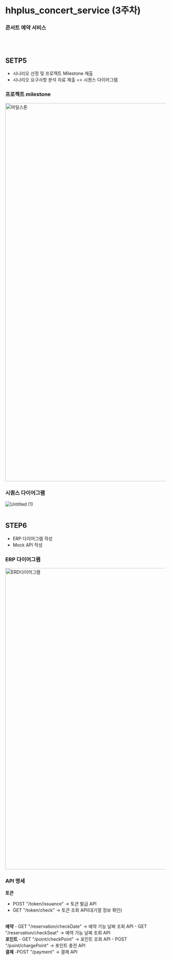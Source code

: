 # hhplus_concert_service (3주차)
### 콘서트 예약 서비스

<br><br>
## SETP5 
- 시나리오 선정  및 프로젝트 Milestone 제출
- 시나리오 요구사항 분석 자료 제출 => 시퀀스 다이어그램

### 프로젝트 milestone
<img width="1187" alt="마일스톤" src="https://github.com/Len-Yoon/hhplus_concert_service/assets/76799034/0d0c5061-7f17-49e8-b28a-55ebc75f38b4">

### 시퀀스 다이어그램
![Untitled (1)](https://github.com/Len-Yoon/hhplus_concert_service/assets/76799034/ff3bc3e6-75db-4f75-999d-219bdf796828)
<br><br>

## STEP6
- ERP 다이어그램 작성
- Mock API 작성

### ERP 다이어그램
<img width="946" alt="ERD다이어그램" src="https://github.com/Len-Yoon/hhplus_concert_service/assets/76799034/9b6bd0c4-7b8d-4537-8285-f7a9805a8862">

### API 명세
<b>토큰</b>
- POST "/token/issuance" -> 토큰 발급 API
- GET "/token/check" -> 토큰 조회 API(대기열 정보 확인)
<br>
<b>예약</b>
- GET "/reservation/checkDate" -> 예약 가능 날짜 조회 API
- GET "/reservation/checkSeat" -> 예약 가능 날짜 조회 API
<br>
<b>포인트</b>
- GET "/point/checkPoint" -> 포인트 조회 API
- POST "/point/chargePoint" -> 포인트 충전 API
<br>
<b>결제</b>
-POST "/payment" -> 결제 API

  
